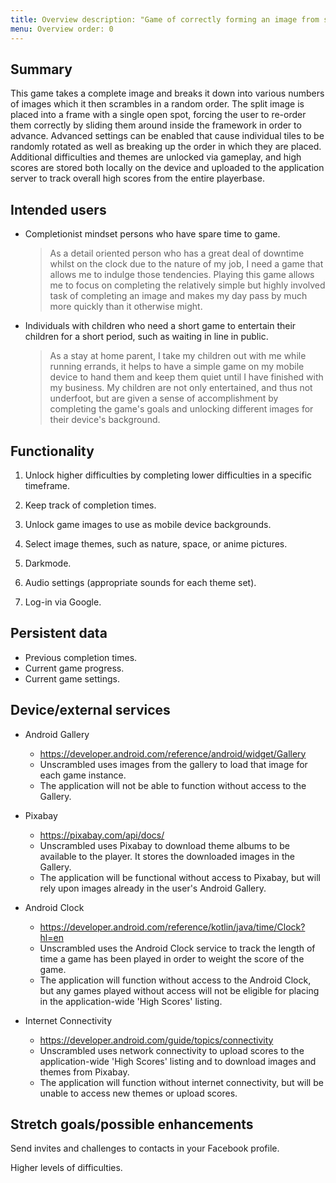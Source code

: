 ```yaml
---
title: Overview description: "Game of correctly forming an image from scrambled tiles."
menu: Overview order: 0
---
```


## Summary

This game takes a complete image and breaks it down into various numbers of images which it then
scrambles in a random order. The split image is placed into a frame with a single open spot, forcing
the user to re-order them correctly by sliding them around inside the framework in order to advance.
Advanced settings can be enabled that cause individual tiles to be randomly rotated as well as
breaking up the order in which they are placed. Additional difficulties and themes are unlocked via
gameplay, and high scores are stored both locally on the device and uploaded to the application
server to track overall high scores from the entire playerbase.

## Intended users

* Completionist mindset persons who have spare time to game.

  > As a detail oriented person who has a great deal of downtime whilst on the clock due to
  > the nature of my job, I need a game that allows me to indulge those tendencies. Playing this
  > game allows me to focus on completing the relatively simple but highly involved task of
  > completing an image and makes my day pass by much more quickly than it otherwise might.

* Individuals with children who need a short game to entertain their children for a short period,
  such as waiting in line in public.

  > As a stay at home parent, I take my children out with me while running errands, it helps to have
  > a simple game on my mobile device to hand them and keep them quiet until I have finished with my
  > business. My children are not only entertained, and thus not underfoot, but are given a sense
  > of accomplishment by completing the game's goals and unlocking different images for their
  > device's background.

## Functionality

1. Unlock higher difficulties by completing lower difficulties in a specific timeframe.

2. Keep track of completion times.

3. Unlock game images to use as mobile device backgrounds.

4. Select image themes, such as nature, space, or anime pictures.

5. Darkmode.

6. Audio settings (appropriate sounds for each theme set).

7. Log-in via Google.

## Persistent data

* Previous completion times.
* Current game progress.
* Current game settings.

## Device/external services

* Android Gallery

  * https://developer.android.com/reference/android/widget/Gallery
  * Unscrambled uses images from the gallery to load that image for each game instance.
  * The application will not be able to function without access to the Gallery.

* Pixabay

  * https://pixabay.com/api/docs/
  * Unscrambled uses Pixabay to download theme albums to be available to the player. It stores the
    downloaded images in the Gallery.
  * The application will be functional without access to Pixabay, but will rely upon images already in
      the user's Android Gallery.

* Android Clock

  * https://developer.android.com/reference/kotlin/java/time/Clock?hl=en
  * Unscrambled uses the Android Clock service to track the length of time a game has been played in
    order to weight the score of the game.
  * The application will function without access to the Android Clock, but any games played without
    access will not be eligible for placing in the application-wide 'High Scores' listing.

* Internet Connectivity

  * https://developer.android.com/guide/topics/connectivity
  * Unscrambled uses network connectivity to upload scores to the application-wide 'High Scores'
    listing and to download images and themes from Pixabay.
  * The application will function without internet connectivity, but will be unable to access new
    themes or upload scores.

## Stretch goals/possible enhancements

Send invites and challenges to contacts in your Facebook profile.

Higher levels of difficulties.
